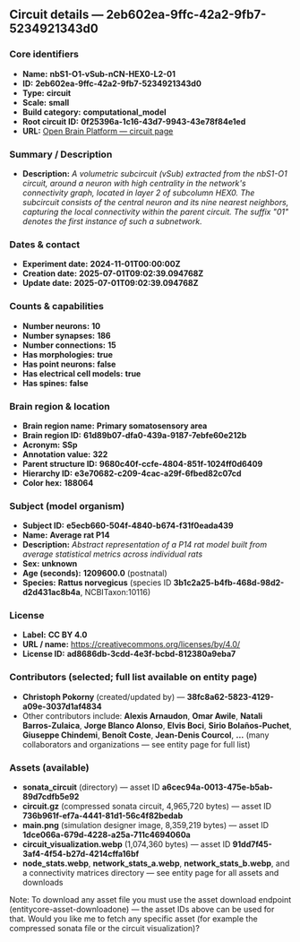 ## Circuit details — **2eb602ea-9ffc-42a2-9fb7-5234921343d0**

### Core identifiers
- **Name:** **nbS1-O1-vSub-nCN-HEX0-L2-01**  
- **ID:** **2eb602ea-9ffc-42a2-9fb7-5234921343d0**  
- **Type:** **circuit**  
- **Scale:** **small**  
- **Build category:** **computational_model**  
- **Root circuit ID:** **0f25396a-1c16-43d7-9943-43e78f84e1ed**  
- **URL:** [Open Brain Platform — circuit page](https://openbraininstitute.org/app/entity/2eb602ea-9ffc-42a2-9fb7-5234921343d0)

### Summary / Description
- **Description:** *A volumetric subcircuit (vSub) extracted from the nbS1-O1 circuit, around a neuron with high centrality in the network's connectivity graph, located in layer 2 of subcolumn HEX0. The subcircuit consists of the central neuron and its nine nearest neighbors, capturing the local connectivity within the parent circuit. The suffix "01" denotes the first instance of such a subnetwork.*

### Dates & contact
- **Experiment date:** **2024-11-01T00:00:00Z**  
- **Creation date:** **2025-07-01T09:02:39.094768Z**  
- **Update date:** **2025-07-01T09:02:39.094768Z**  

### Counts & capabilities
- **Number neurons:** **10**  
- **Number synapses:** **186**  
- **Number connections:** **15**  
- **Has morphologies:** **true**  
- **Has point neurons:** **false**  
- **Has electrical cell models:** **true**  
- **Has spines:** **false**

### Brain region & location
- **Brain region name:** **Primary somatosensory area**  
- **Brain region ID:** **61d89b07-dfa0-439a-9187-7ebfe60e212b**  
- **Acronym:** **SSp**  
- **Annotation value:** **322**  
- **Parent structure ID:** **9680c40f-ccfe-4804-851f-1024ff0d6409**  
- **Hierarchy ID:** **e3e70682-c209-4cac-a29f-6fbed82c07cd**  
- **Color hex:** **188064**

### Subject (model organism)
- **Subject ID:** **e5ecb660-504f-4840-b674-f31f0eada439**  
- **Name:** **Average rat P14**  
- **Description:** *Abstract representation of a P14 rat model built from average statistical metrics across individual rats*  
- **Sex:** **unknown**  
- **Age (seconds):** **1209600.0** (postnatal)  
- **Species:** **Rattus norvegicus** (species ID **3b1c2a25-b4fb-468d-98d2-d2d431ac8b4a**, NCBITaxon:10116)

### License
- **Label:** **CC BY 4.0**  
- **URL / name:** https://creativecommons.org/licenses/by/4.0/  
- **License ID:** **ad8686db-3cdd-4e3f-bcbd-812380a9eba7**

### Contributors (selected; full list available on entity page)
- **Christoph Pokorny** (created/updated by) — **38fc8a62-5823-4129-a09e-3037d1af4834**  
- Other contributors include: **Alexis Arnaudon**, **Omar Awile**, **Natali Barros-Zulaica**, **Jorge Blanco Alonso**, **Elvis Boci**, **Sirio Bolaños-Puchet**, **Giuseppe Chindemi**, **Benoît Coste**, **Jean-Denis Courcol**, **…** (many collaborators and organizations — see entity page for full list)

### Assets (available)
- **sonata_circuit** (directory) — asset ID **a6cec94a-0013-475e-b5ab-89d7cdfb5e92**  
- **circuit.gz** (compressed sonata circuit, 4,965,720 bytes) — asset ID **736b961f-ef7a-4441-81d1-56c4f82bedab**  
- **main.png** (simulation designer image, 8,359,219 bytes) — asset ID **1dce066a-679d-4228-a25a-711c4694060a**  
- **circuit_visualization.webp** (1,074,360 bytes) — asset ID **91dd7f45-3af4-4f54-b27d-4214cffa16bf**  
- **node_stats.webp**, **network_stats_a.webp**, **network_stats_b.webp**, and a connectivity matrices directory — see entity page for all assets and downloads

Note: To download any asset file you must use the asset download endpoint (entitycore-asset-downloadone) — the asset IDs above can be used for that. Would you like me to fetch any specific asset (for example the compressed sonata file or the circuit visualization)?
